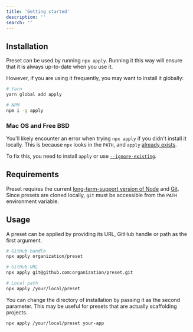 ```yaml
---
title: 'Getting started'
description: ''
search: ''
---
```


## Installation

Preset can be used by running `npx apply`. Running it this way will ensure that it is always up-to-date when you use it.

However, if you are using it frequently, you may want to install it globally:

```bash
# Yarn
yarn global add apply

# NPM
npm i -g apply
```

### Mac OS and Free BSD

You'll likely encounter an error when trying `npx apply` if you didn't install it locally. This is because `npx` looks in the `PATH`, and `apply` [already exists](https://www.freebsd.org/cgi/man.cgi?query=apply&manpath=4.4BSD+Lite2).

To fix this, you need to install `apply` or use [`--ignore-existing`](https://www.npmjs.com/package/npx#description).

## Requirements

Preset requires the current [long-term-support version of Node](https://nodejs.org/en/download/) and [Git](https://git-scm.com/downloads). Since presets are cloned locally, `git` must be accessible from the `PATH` environment variable.

## Usage

A preset can be applied by providing its URL, GitHub handle or path as the first argument.

```bash
# GitHub handle
npx apply organization/preset

# GitHub URL
npx apply git@github.com:organization/preset.git

# Local path
npx apply /your/local/preset
```

You can change the directory of installation by passing it as the second parameter. This may be useful for presets that are actually scaffolding projects.

```bash
npx apply /your/local/preset your-app
```
